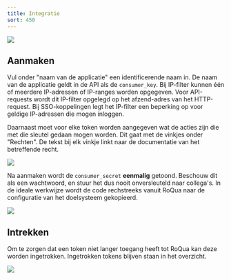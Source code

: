 ```yaml
---
title: Integratie
sort: 450
---
```


<img src="/rom_manual/assets/images/screenshots/admin_auth_tokens_index.png" />

## Aanmaken

Vul onder "naam van de applicatie" een identificerende naam in. De naam van de applicatie geldt in de API als de `consumer_key`. Bij IP-filter kunnen één of meerdere IP-adressen of IP-ranges worden opgegeven. Voor API-requests wordt dit IP-filter opgelegd op het afzend-adres van het HTTP-request. Bij SSO-koppelingen legt het IP-filter een beperking op voor geldige IP-adressen die mogen inloggen.

Daarnaast moet voor elke token worden aangegeven wat de acties zijn die met die sleutel gedaan mogen worden. Dit gaat met de vinkjes onder "Rechten". De tekst bij elk vinkje linkt naar de documentatie van het betreffende recht.

<img src="/rom_manual/assets/images/screenshots/admin_auth_tokens_new.png" />

Na aanmaken wordt de `consumer_secret` **eenmalig** getoond. Beschouw dit als een wachtwoord, en stuur het dus nooit onversleuteld naar collega's. In de ideale werkwijze wordt de code rechstreeks vanuit RoQua naar de configuratie van het doelsysteem gekopieerd.

<img src="/rom_manual/assets/images/screenshots/admin_auth_tokens_created.png" />

## Intrekken

Om te zorgen dat een token niet langer toegang heeft tot RoQua kan deze worden ingetrokken. Ingetrokken tokens blijven staan in het overzicht.

<img src="/rom_manual/assets/images/screenshots/admin_auth_tokens_revoked.png" />

